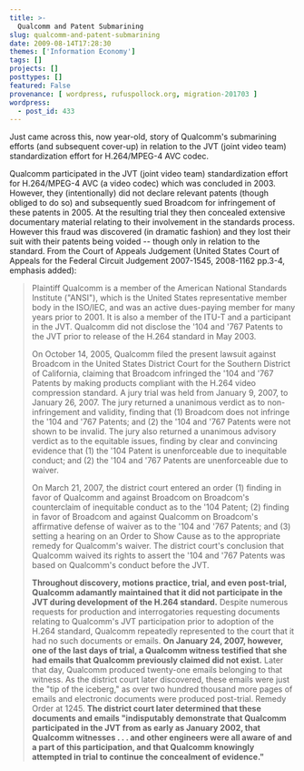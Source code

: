 ```yaml
---
title: >-
  Qualcomm and Patent Submarining
slug: qualcomm-and-patent-submarining
date: 2009-08-14T17:28:30
themes: ['Information Economy']
tags: []
projects: []
posttypes: []
featured: False
provenance: [ wordpress, rufuspollock.org, migration-201703 ]
wordpress:
  - post_id: 433
---
```


Just came across this, now year-old, story of Qualcomm's submarining efforts (and subsequent cover-up) in relation to the JVT (joint video team) standardization effort for H.264/MPEG-4 AVC codec.

Qualcomm participated in the JVT (joint video team) standardization effort for H.264/MPEG-4 AVC (a video codec) which was concluded in 2003. However, they (intentionally) did not declare relevant patents (though obliged to do so) and subsequently sued Broadcom for infringement of these patents in 2005. At the resulting trial they then concealed extensive documentary material relating to their involvement in the standards process. However this fraud was discovered (in dramatic fashion) and they lost their suit with their patents being voided -- though only in relation to the standard. From the Court of Appeals Judgement (United States Court of Appeals for the Federal Circuit Judgement 2007-1545, 2008-1162 pp.3-4, emphasis added):

> Plaintiff Qualcomm is a member of the American National Standards Institute
> ("ANSI"), which is the United States representative member body in the ISO/IEC, and
> was an active dues-paying member for many years prior to 2001. It is also a member of
> the ITU-T and a participant in the JVT. Qualcomm did not disclose the '104 and '767
> Patents to the JVT prior to release of the H.264 standard in May 2003.
>
> On October 14, 2005, Qualcomm filed the present lawsuit against Broadcom in
> the United States District Court for the Southern District of California, claiming that
> Broadcom infringed the '104 and '767 Patents by making products compliant with the
> H.264 video compression standard. A jury trial was held from January 9, 2007, to
> January 26, 2007. The jury returned a unanimous verdict as to non-infringement and
> validity, finding that (1) Broadcom does not infringe the '104 and '767 Patents; and (2)
> the '104 and '767 Patents were not shown to be invalid. The jury also returned a
> unanimous advisory verdict as to the equitable issues, finding by clear and convincing
> evidence that (1) the '104 Patent is unenforceable due to inequitable conduct; and (2)
> the '104 and '767 Patents are unenforceable due to waiver.
>
> On March 21, 2007, the district court entered an order (1) finding in favor of
> Qualcomm and against Broadcom on Broadcom's counterclaim of inequitable conduct
> as to the '104 Patent; (2) finding in favor of Broadcom and against Qualcomm on
> Broadcom's affirmative defense of waiver as to the '104 and '767 Patents; and (3)
> setting a hearing on an Order to Show Cause as to the appropriate remedy for
> Qualcomm's waiver. The district court's conclusion that Qualcomm waived its rights to
> assert the '104 and '767 Patents was based on Qualcomm's conduct before the JVT.
>
> **Throughout discovery, motions practice, trial, and even post-trial, Qualcomm
> adamantly maintained that it did not participate in the JVT during development of the
> H.264 standard.** Despite numerous requests for production and interrogatories
> requesting documents relating to Qualcomm's JVT participation prior to adoption of the
> H.264 standard, Qualcomm repeatedly represented to the court that it had no such
> documents or emails. **On January 24, 2007, however, one of the last days of trial, a
> Qualcomm witness testified that she had emails that Qualcomm previously claimed did
> not exist.** Later that day, Qualcomm produced twenty-one emails belonging to that
> witness. As the district court later discovered, these emails were just the "tip of the
> iceberg," as over two hundred thousand more pages of emails and electronic
> documents were produced post-trial. Remedy Order at 1245. **The district court later
> determined that these documents and emails "indisputably demonstrate that Qualcomm
> participated in the JVT from as early as January 2002, that Qualcomm witnesses . . .
> and other engineers were all aware of and a part of this participation, and that
> Qualcomm knowingly attempted in trial to continue the concealment of evidence."**


